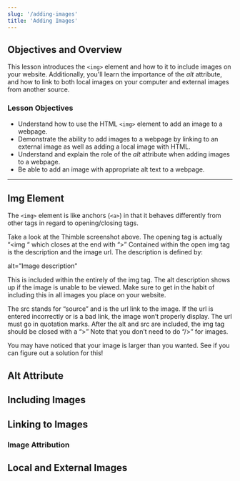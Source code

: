 ```yaml
---
slug: '/adding-images'
title: 'Adding Images'
---
```


## Objectives and Overview

This lesson introduces the `<img>` element and how to it to include images on your website. Additionally, you'll learn the importance of the _alt_ attribute, and how to link to both local images on your computer and external images from another source.

### Lesson Objectives

- Understand how to use the HTML `<img>` element to add an image to a webpage.
- Demonstrate the ability to add images to a webpage by linking to an external image as well as adding a local image with HTML.
- Understand and explain the role of the _alt_ attribute when adding images to a webpage.
- Be able to add an image with appropriate alt text to a webpage.

---

## Img Element

The `<img>` element is like anchors (`<a>`) in that it behaves differently from other tags in regard to opening/closing tags.

Take a look at the Thimble screenshot above. The opening tag is actually “<img “ which closes at the end with “>” Contained within the open img tag is the description and the image url. The description is defined by:

alt=”Image description”

This is included within the entirely of the img tag. The alt description shows up if the image is unable to be viewed. Make sure to get in the habit of including this in all images you place on your website.

The src stands for “source” and is the url link to the image. If the url is entered incorrectly or is a bad link, the image won’t properly display. The url must go in quotation marks. After the alt and src are included, the img tag should be closed with a “>” Note that you don’t need to do “/>” for images.

You may have noticed that your image is larger than you wanted. See if you can figure out a solution for this!

## Alt Attribute

## Including Images

## Linking to Images

### Image Attribution

## Local and External Images
